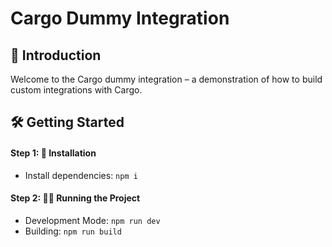 # Cargo Dummy Integration

## 🌟 Introduction

Welcome to the Cargo dummy integration – a demonstration of how to build custom integrations with Cargo.

## 🛠️ Getting Started

#### Step 1: 🚀 Installation

- Install dependencies: `npm i`

#### Step 2: 🏃‍♂️ Running the Project

- Development Mode: `npm run dev`
- Building: `npm run build`
